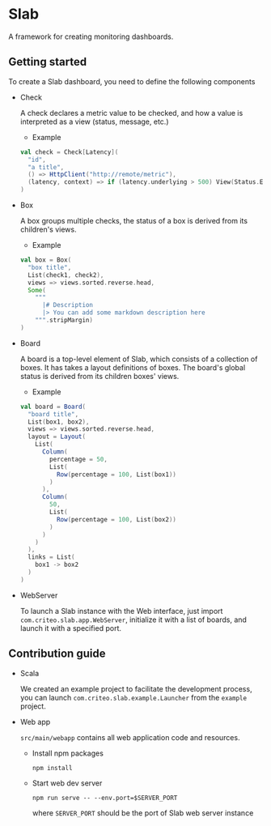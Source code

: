 # Slab

A framework for creating monitoring dashboards.

## Getting started

To create a Slab dashboard, you need to define the following components

- Check

  A check declares a metric value to be checked, and how a value is interpreted as a view (status, message, etc.)

  - Example

  ```scala
  val check = Check[Latency](
    "id",
    "a title",
    () => HttpClient("http://remote/metric"),
    (latency, context) => if (latency.underlying > 500) View(Status.Error, "High latency") else View(Status.Success, "Ok")
  )
  ```

- Box

  A box groups multiple checks, the status of a box is derived from its children's views.

  - Example

  ```scala
  val box = Box(
    "box title",
    List(check1, check2),
    views => views.sorted.reverse.head,
    Some(
      """
        |# Description
        |> You can add some markdown description here
      """.stripMargin)
  )

  ```

- Board

  A board is a top-level element of Slab, which consists of a collection of boxes. It has takes a layout definitions of boxes. The board's global status is derived from its children boxes' views.

  - Example

  ```scala
  val board = Board(
    "board title",
    List(box1, box2),
    views => views.sorted.reverse.head,
    layout = Layout(
      List(
        Column(
          percentage = 50,
          List(
            Row(percentage = 100, List(box1))
          )
        ),
        Column(
          50,
          List(
            Row(percentage = 100, List(box2))
          )
        )
      )
    ),
    links = List(
      box1 -> box2
    )
  )
  ```

- WebServer

  To launch a Slab instance with the Web interface, just import `com.criteo.slab.app.WebServer`, initialize it with a list of boards, and launch it with a specified port.

## Contribution guide

  - Scala

    We created an example project to facilitate the development process, you can launch `com.criteo.slab.example.Launcher` from the `example` project.

  - Web app

    `src/main/webapp` contains all web application code and resources.

    - Install npm packages

      `npm install`

    - Start web dev server

      `npm run serve -- --env.port=$SERVER_PORT`

      where `SERVER_PORT` should be the port of Slab web server instance
